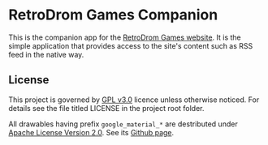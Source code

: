 # RetroDrom Games Companion

This is the companion app for the [RetroDrom Games website](https://retrodrom.games/).
It is the simple application that provides access to the site's content such as RSS feed in the
native way.

## License

This project is governed by [GPL v3.0](https://www.gnu.org/licenses/gpl-3.0.html) licence unless
otherwise noticed. For details see the file
titled LICENSE in the project root folder.

All drawables having prefix `google_material_*` are destributed under [Apache License Version 2.0](https://www.apache.org/licenses/LICENSE-2.0.txt).
See its [Github page](https://github.com/google/material-design-icons).
